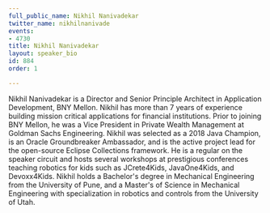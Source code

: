 ```yaml
---
full_public_name: Nikhil Nanivadekar
twitter_name: nikhilnanivade
events:
- 4730
title: Nikhil Nanivadekar
layout: speaker_bio
id: 884
order: 1

---
```

Nikhil Nanivadekar is a Director and Senior Principle Architect in Application Development, BNY Mellon. Nikhil has more than 7 years of experience building mission critical applications for financial institutions. Prior to joining BNY Mellon, he was a Vice President in Private Wealth Management at Goldman Sachs Engineering. Nikhil was selected as a 2018 Java Champion, is an Oracle Groundbreaker Ambassador, and is the active project lead for the open-source Eclipse Collections framework. He is a regular on the speaker circuit and hosts several workshops at prestigious conferences teaching robotics for kids such as JCrete4Kids, JavaOne4Kids, and Devoxx4Kids. Nikhil holds a Bachelor's degree in Mechanical Engineering from the University of Pune, and a Master's of Science in Mechanical Engineering with specialization in robotics and controls from the University of Utah. 
